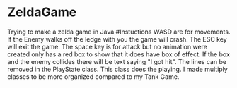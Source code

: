 # ZeldaGame
Trying to make a zelda game in Java
#Instuctions
WASD are for movements. 
If the Enemy walks off the ledge with you the game will crash. 
The ESC key will exit the game. 
The space key is for attack but no animation were created only has a red box to show that it does have box of effect. 
If the box and the enemy collides there will be text saying "I got hit". 
The lines can be removed in the PlayState class. 
This class does the playing. 
I made multiply classes to be more organized compared to my Tank Game.
